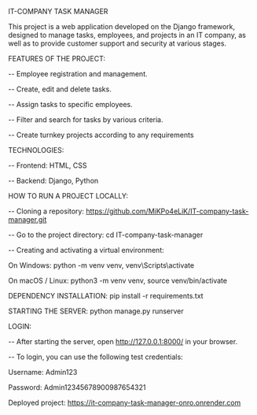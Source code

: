 IT-COMPANY TASK MANAGER

This project is a web application developed on the Django framework, designed to manage tasks, 
employees, and projects in an IT company, as well as to provide customer support and security at various stages.

FEATURES OF THE PROJECT:

  -- Employee registration and management.

  -- Create, edit and delete tasks.
        
  -- Assign tasks to specific employees.
        
  -- Filter and search for tasks by various criteria.
        
  -- Create turnkey projects according to any requirements

TECHNOLOGIES:

  -- Frontend: HTML, CSS

  -- Backend: Django, Python

HOW TO RUN A PROJECT LOCALLY:

  -- Cloning a repository: https://github.com/MiKPo4eLiK/IT-company-task-manager.git

  -- Go to the project directory: cd IT-company-task-manager

  -- Creating and activating a virtual environment:
        
  On Windows: python -m venv venv, venv\Scripts\activate

  On macOS / Linux: python3 -m venv venv, source venv/bin/activate

DEPENDENCY INSTALLATION: pip install -r requirements.txt

STARTING THE SERVER: python manage.py runserver

LOGIN:
  
  -- After starting the server, open http://127.0.0.1:8000/ in your browser.

  -- To login, you can use the following test credentials:

  Username: Admin123

  Password: Admin12345678900987654321

  Deployed project: https://it-company-task-manager-onro.onrender.com
